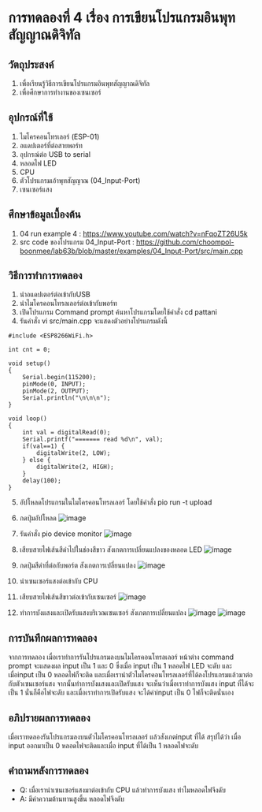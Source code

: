 # การทดลองที่ 4 เรื่อง การเขียนโปรแกรมอินพุทสัญญาณดิจิทัล
## วัตถุประสงค์
1. เพื่อเรียนรู้วิธีการเขียนโปรแกรมอินพุทสัญญาณดิจิทัล
2. เพื่อศึกษาการทำงานของเซนเซอร์
## อุปกรณ์ที่ใช้
1. ไมโครคอนโทรเลอร์ (ESP-01)
2. อแดปเตอร์ที่ต่อสายพอร์ท 
3. อุปกรณ์ต่อ USB to serial
4. หลอดไฟ LED
5. CPU
6. ตัวโปรแกรมเอ้าพุทสัญญาณ (04_Input-Port)
7. เซนเซอร์แสง
## ศึกษาข้อมูลเบื้องต้น
1. 04 run example 4 : https://www.youtube.com/watch?v=nFqoZT26U5k
2. src code ของโปรแกรม 04_Input-Port : https://github.com/choompol-boonmee/lab63b/blob/master/examples/04_Input-Port/src/main.cpp
## วิธีการทำการทดลอง
1. นำอแดปเตอร์ต่อเข้ากับUSB 
2. นำไมโครคอนโทรลเลอร์ต่อเข้ากับพอร์ท
3. เปิดโปรแกรม Command prompt ค้นหาโปรแกรมโดยใช้คำสั่ง cd pattani
4. รันคำสั่ง vi src/main.cpp จะแสดงตัวอย่างโปรแกรมดังนี้
``` #include <Arduino.h>
#include <ESP8266WiFi.h>

int cnt = 0;

void setup()
{
	Serial.begin(115200);
	pinMode(0, INPUT);
	pinMode(2, OUTPUT);
	Serial.println("\n\n\n");
}

void loop()
{
	int val = digitalRead(0);
	Serial.printf("======= read %d\n", val);
	if(val==1) {
		digitalWrite(2, LOW);
	} else {
		digitalWrite(2, HIGH);
	}
	delay(100);
}
```
5. อัปโหลดโปรแกรมในไมโครคอนโทรลเลอร์ โดยใช้คำสั่ง pio run -t upload
6. กดปุ่มอัปโหลด ![image](https://user-images.githubusercontent.com/80880047/112278047-fc4f7600-8cb4-11eb-90d1-7d0b21076d56.png)

7. รันคำสั่ง pio device monitor ![image](https://user-images.githubusercontent.com/80880047/112278583-944d5f80-8cb5-11eb-873f-26595edf3364.png)

8. เสียบสายไฟเส้นสีดำไปในช่องสีขาว สังเกตการเปลี่ยนแปลงของหลอด LED  ![image](https://user-images.githubusercontent.com/80880047/112278610-9b746d80-8cb5-11eb-866c-6b2fde90dd1e.png)

9. กดปุ่มสีดำที่ต่อกับพอร์ต สังเกตการเปลี่ยนแปลง ![image](https://user-images.githubusercontent.com/80880047/112278653-a4fdd580-8cb5-11eb-83fc-0fd23676f051.png)

10. นำเซนเซอร์แสงต่อเข้ากับ CPU
11. เสียบสายไฟเส้นสีขาวต่อเข้ากับเซนเซอร์ ![image](https://user-images.githubusercontent.com/80880047/112278928-eaba9e00-8cb5-11eb-9891-4dc38d79d232.png)

12. ทำการบังแสงและเปิดรับแสงบริเวณเซนเซอร์ สังเกตการเปลี่ยนแปลง ![image](https://user-images.githubusercontent.com/80880047/112278973-f8702380-8cb5-11eb-8ec1-1acaaf5535a4.png)
![image](https://user-images.githubusercontent.com/80880047/112279033-06be3f80-8cb6-11eb-8d0f-178e3f01dfaf.png)


## การบันทึกผลการทดลอง 
จากการทดลอง เมื่อเราทำการรันโปรแกรมลงบนไมโครคอนโทรลเลอร์ หน้าต่าง command prompt จะแสดงผล input เป็น 1 และ 0 ซึ่งเมื่อ input เป็น 1 หลอดไฟ LED จะดับ และเมื่อinput เป็น 0 หลอดไฟก็จะติด และเมื่อเรานำตัวไมโครคอนโทรลเลอร์ที่ได้ลงโปรแกรมแล้วมาต่อกับตัวเซนเซอร์แสง จากนั้นทำการบังแสงและเปิดรับแสง จะเห็นว่าเมื่อเราทำการบังแสง input ที่ได้จะเป็น 1 นั่นก็คือไฟจะดับ และเมื่อเราทำการเปิดรับแสง จะได้ค่าinput เป็น 0 ไฟก็จะติดนั่นเอง
## อภิปรายผลการทดลอง
เมื่อเราทดลองรันโปรแกรมลงบนตัวไมโครคอนโทรลเลอร์ แล้วสังเกตinput ที่ได้ สรุปได้ว่า เมื่อ input ออกมาเป็น 0 หลอดไฟจะติดและเมื่อ input ที่ได้เป็น 1 หลอดไฟจะดับ
## คำถามหลังการทดลอง
* Q: เมื่อเรานำเซนเซอร์แสงมาต่อเข้ากับ CPU แล้วทำการบังแสง ทำไมหลอดไฟจึงดับ
* A: มีค่าความต้านทานสูงขึ้น หลอดไฟจึงดับ
